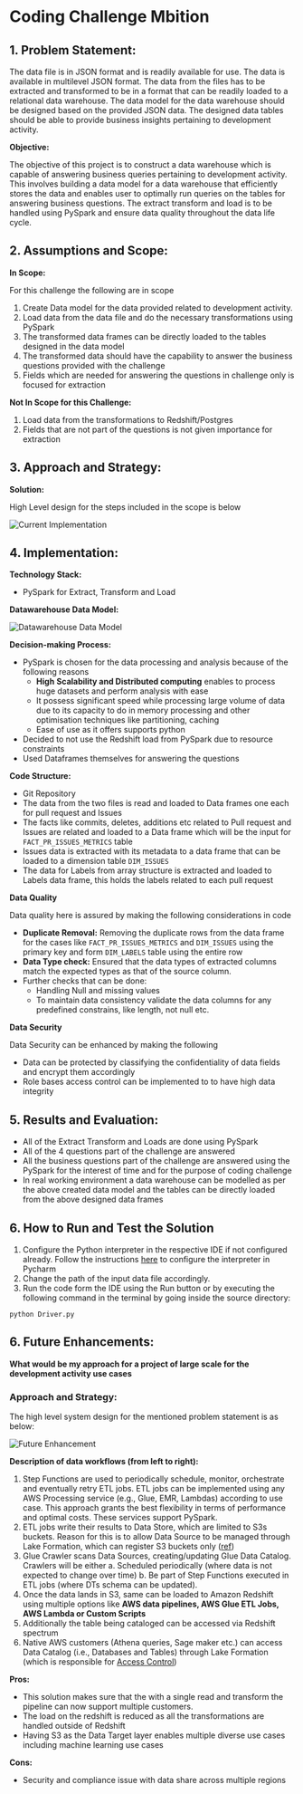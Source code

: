 # Coding Challenge Mbition

## 1. **Problem Statement:**

The data file is in JSON format and is readily available for use. The data is available in multilevel JSON format. The data from the files has to be extracted and transformed to be in a format that can be readily loaded to a relational data warehouse. The data model for the data warehouse should be designed based on the provided JSON data. The designed data tables should be able to provide business insights pertaining to development activity.

**Objective:** 

The objective of this project is to construct a data warehouse which is capable of answering business queries pertaining to development activity. This involves building a data model for a data warehouse that efficiently stores the data and enables user to optimally run queries on the tables for answering business questions. The extract transform and load is to be handled using PySpark and ensure data quality throughout the data life cycle.

## 2. Assumptions and Scope:

**In Scope:**

For this challenge the following are in scope 

1. Create Data model for the data provided related to development activity.
2. Load data from the data file and do the necessary transformations using PySpark
3. The transformed data frames can be directly loaded to the tables designed in the data model
4. The transformed data should have the capability to answer the business questions provided with the challenge 
5. Fields which are needed for answering the questions in challenge only is focused for extraction

**Not In Scope for this Challenge:** 

1. Load data from the transformations to Redshift/Postgres
2. Fields that are not part of the questions is not given importance for extraction 

## 3. **Approach and Strategy:**

**Solution:**

High Level design for the steps included in the scope is below 

![Current Implementation](Current%20Implementation.png)

## 4. **Implementation:**

**Technology Stack:** 

- PySpark for Extract, Transform and Load

**Datawarehouse Data Model:**

![Datawarehouse Data Model](GitHub%20DataModel.png)


**Decision-making Process:** 

- PySpark is chosen for the data processing and analysis because of the following reasons
    - **High** **Scalability and Distributed computing** enables to process huge datasets and perform analysis with ease
    - It possess significant speed while processing large volume of data due to its capacity to do in memory processing and other optimisation techniques like partitioning, caching
    - Ease of use as it offers supports python
- Decided to not use the Redshift load from PySpark due to resource constraints
- Used Dataframes themselves for answering the questions

**Code Structure:** 

- Git Repository
- The data from the two files is read and loaded to Data frames one each for pull request and Issues
- The facts like commits, deletes, additions etc related to Pull request and Issues are related and loaded to a Data frame which will be the input for `FACT_PR_ISSUES_METRICS` table
- Issues data is extracted with its metadata to a data frame that can be loaded to a dimension table `DIM_ISSUES`
- The data for Labels from array structure is extracted and loaded to Labels data frame, this holds the labels related to each pull request

**Data Quality**

Data quality here is assured by making the following considerations in code 

- **Duplicate Removal:** Removing the duplicate rows from the data frame for the cases like `FACT_PR_ISSUES_METRICS` and `DIM_ISSUES` using the primary key and form `DIM_LABELS` table using the entire row
- **Data Type check:** Ensured that the data types of extracted columns match the expected types as that of the source column.
- Further checks that can be done:
    - Handling Null and missing values
    - To maintain data consistency validate the data columns for any predefined constrains, like length, not null etc.

**Data Security**

Data Security can be enhanced by making the following 

- Data can be protected by classifying the confidentiality of data fields and encrypt them accordingly
- Role bases access control can be implemented to to have high data integrity

## 5. **Results and Evaluation:**

- All of the Extract Transform and Loads are done using PySpark
- All of the 4 questions part of the challenge are answered
- All the business questions part of the challenge are answered using the PySpark for the interest of time and for the purpose of coding challenge
- In real working environment a data warehouse can be modelled as per the above created data model and the tables can be directly loaded from the above designed data frames

## 6. How to Run and Test the Solution

1. Configure the Python interpreter in the respective IDE if not configured already. Follow the instructions [here](https://www.youtube.com/watch?v=4rTIjbsnJ-w) to configure the interpreter in Pycharm
2. Change the path of the input data file accordingly.
3. Run the code form the IDE using the Run button or by executing the following command in the terminal by going inside the source directory:
```
python Driver.py
```

## 6. Future Enhancements:

**What would be my approach for a project of large scale for the development activity use cases**

### **Approach and Strategy:**

The high level system design for the mentioned problem statement is as below:

 ![Future Enhancement](Further%20Enhancements.png)


**Description of data workflows (from left to right):**

1. Step Functions are used to periodically schedule, monitor, orchestrate and eventually retry ETL jobs. ETL jobs can be implemented using any AWS Processing service (e.g., Glue, EMR, Lambdas) according to use case. This approach grants the best flexibility in terms of performance and optimal costs. These services support PySpark.
2. ETL jobs write their results to Data Store, which are limited to S3s buckets. Reason for this is to allow Data Source to be managed through Lake Formation, which can register S3 buckets only ([ref](https://docs.aws.amazon.com/lake-formation/latest/dg/register-data-lake.html))
3. Glue Crawler scans Data Sources, creating/updating Glue Data Catalog. Crawlers will be either a. Scheduled periodically (where data is not expected to change over time) b. Be part of Step Functions executed in ETL jobs (where DTs schema can be updated).
4. Once the data lands in S3, same can be loaded to Amazon Redshift using multiple options like ****AWS data pipelines, AWS Glue ETL Jobs, AWS Lambda or Custom Scripts****
5. Additionally the table being cataloged can be accessed via Redshift spectrum
6. Native AWS customers (Athena queries, Sage maker etc.) can access Data Catalog (i.e., Databases and Tables) through Lake Formation (which is responsible for [Access Control](https://w.amazon.com/bin/view/EUCX/Lifecycle/Projects/Quicksilver/Design/Clio/#H7.2AccessControl))

**Pros:**

- This solution makes sure that the with a single read and transform the pipeline can now  support multiple customers.
- The load on the redshift is reduced as all the transformations are handled outside of Redshift
- Having S3 as the Data Target layer enables multiple diverse use cases including machine learning use cases

**Cons:**

- Security and compliance issue with data share across multiple regions

